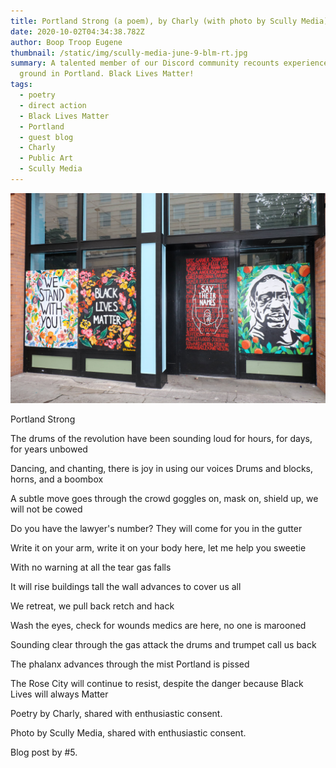 ```yaml
---
title: Portland Strong (a poem), by Charly (with photo by Scully Media)
date: 2020-10-02T04:34:38.782Z
author: Boop Troop Eugene
thumbnail: /static/img/scully-media-june-9-blm-rt.jpg
summary: A talented member of our Discord community recounts experiences on the
  ground in Portland. Black Lives Matter!
tags:
  - poetry
  - direct action
  - Black Lives Matter
  - Portland
  - guest blog
  - Charly
  - Public Art
  - Scully Media
---
```

![Black Lives Matter public art in Portland, Photo by Scully Media](/static/img/scully-media-june-9-blm-rt.jpg "Black Lives Matter public art in Portland, Photo by Scully Media")





Portland Strong

The drums of the revolution have been sounding loud
                for hours, for days, for years unbowed

Dancing, and chanting, there is joy in using our voices
                Drums and blocks, horns, and a boombox

A subtle move goes through the crowd 
                goggles on, mask on, shield up, we will not be cowed

Do you have the lawyer's number?
               They will come for you in the gutter

Write it on your arm, write it on your body
               here, let me help you sweetie

With no warning at all
              the tear gas falls

It will rise buildings tall
                the wall advances to cover us all

We retreat, we pull back
                 retch and hack

Wash the eyes, check for wounds 
                medics are here, no one is marooned

Sounding clear through the gas attack
                the drums and trumpet call us back 

The phalanx advances through the mist 
               Portland is pissed

The Rose City will continue to resist, despite the danger 
            because Black Lives will always Matter



Poetry by Charly, shared with enthusiastic consent.

Photo by Scully Media, shared with enthusiastic consent.

Blog post by #5.